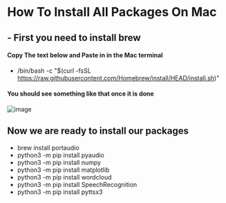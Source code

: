 # How To Install All Packages On Mac

## - First you need to install brew

#### Copy The text below and Paste in in the Mac terminal
- /bin/bash -c "$(curl -fsSL https://raw.githubusercontent.com/Homebrew/install/HEAD/install.sh)"

#### You should see something like that once it is done

![image](https://user-images.githubusercontent.com/94146702/175795325-2897f186-4395-4437-a57b-866b797b390a.png)

## Now we are ready to install our packages 

- brew install portaudio
- python3 -m pip install pyaudio
- python3 -m pip install numpy
- python3 -m pip install matplotlib
- python3 -m pip install wordcloud
- python3 -m pip install SpeechRecognition
- python3 -m pip install pyttsx3

